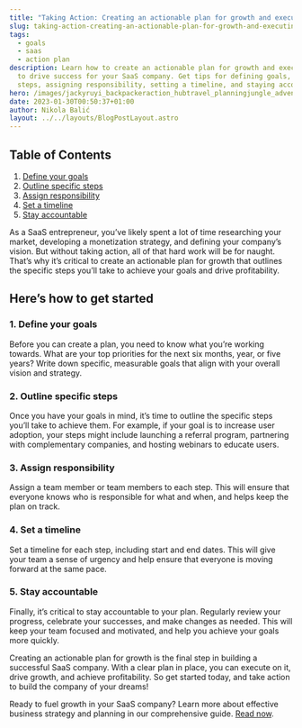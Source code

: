 ```yaml
---
title: "Taking Action: Creating an actionable plan for growth and executing on it"
slug: taking-action-creating-an-actionable-plan-for-growth-and-executing-on-it
tags:
  - goals
  - saas
  - action plan
description: Learn how to create an actionable plan for growth and execute on it
  to drive success for your SaaS company. Get tips for defining goals, outlining
  steps, assigning responsibility, setting a timeline, and staying accountable.
hero: /images/jackyruyi_backpackeraction_hubtravel_planningjungle_adventurega_5a129971-53ce-47b8-8409-5da7b1eac691.jpg
date: 2023-01-30T00:50:37+01:00
author: Nikola Balić
layout: ../../layouts/BlogPostLayout.astro
---
```

## Table of Contents

1. [Define your goals](#define-your-goals)
2. [Outline specific steps](#outline-specific-steps)
3. [Assign responsibility](#assign-responsibility)
4. [Set a timeline](#set-a-timeline)
5. [Stay accountable](#stay-accountable)

As a SaaS entrepreneur, you’ve likely spent a lot of time researching your market, developing a monetization strategy, and defining your company’s vision. But without taking action, all of that hard work will be for naught. That’s why it’s critical to create an actionable plan for growth that outlines the specific steps you’ll take to achieve your goals and drive profitability.

## Here’s how to get started

<a id="define-your-goals"></a>
### 1. Define your goals

Before you can create a plan, you need to know what you’re working towards. What are your top priorities for the next six months, year, or five years? Write down specific, measurable goals that align with your overall vision and strategy.

<a id="outline-specific-steps"></a>
### 2. Outline specific steps

Once you have your goals in mind, it’s time to outline the specific steps you’ll take to achieve them. For example, if your goal is to increase user adoption, your steps might include launching a referral program, partnering with complementary companies, and hosting webinars to educate users.

<a id="assign-responsibility"></a>
### 3. Assign responsibility

Assign a team member or team members to each step. This will ensure that everyone knows who is responsible for what and when, and helps keep the plan on track.

<a id="set-a-timeline"></a>
### 4. Set a timeline

Set a timeline for each step, including start and end dates. This will give your team a sense of urgency and help ensure that everyone is moving forward at the same pace.

<a id="stay-accountable"></a>
### 5. Stay accountable

Finally, it’s critical to stay accountable to your plan. Regularly review your progress, celebrate your successes, and make changes as needed. This will keep your team focused and motivated, and help you achieve your goals more quickly.

Creating an actionable plan for growth is the final step in building a successful SaaS company. With a clear plan in place, you can execute on it, drive growth, and achieve profitability. So get started today, and take action to build the company of your dreams!

Ready to fuel growth in your SaaS company? Learn more about effective business strategy and planning in our comprehensive guide. [Read now](https://www.pulent.com/posts/business-strategy-and-planning-fueling-growth-in-profitable-saas-companies/).
